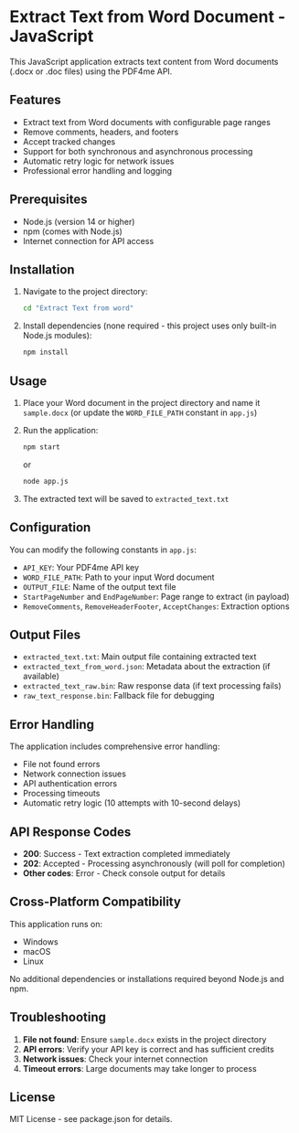 # Extract Text from Word Document - JavaScript

This JavaScript application extracts text content from Word documents (.docx or .doc files) using the PDF4me API.

## Features

- Extract text from Word documents with configurable page ranges
- Remove comments, headers, and footers
- Accept tracked changes
- Support for both synchronous and asynchronous processing
- Automatic retry logic for network issues
- Professional error handling and logging

## Prerequisites

- Node.js (version 14 or higher)
- npm (comes with Node.js)
- Internet connection for API access

## Installation

1. Navigate to the project directory:
   ```bash
   cd "Extract Text from word"
   ```

2. Install dependencies (none required - this project uses only built-in Node.js modules):
   ```bash
   npm install
   ```

## Usage

1. Place your Word document in the project directory and name it `sample.docx` (or update the `WORD_FILE_PATH` constant in `app.js`)

2. Run the application:
   ```bash
   npm start
   ```
   or
   ```bash
   node app.js
   ```

3. The extracted text will be saved to `extracted_text.txt`

## Configuration

You can modify the following constants in `app.js`:

- `API_KEY`: Your PDF4me API key
- `WORD_FILE_PATH`: Path to your input Word document
- `OUTPUT_FILE`: Name of the output text file
- `StartPageNumber` and `EndPageNumber`: Page range to extract (in payload)
- `RemoveComments`, `RemoveHeaderFooter`, `AcceptChanges`: Extraction options

## Output Files

- `extracted_text.txt`: Main output file containing extracted text
- `extracted_text_from_word.json`: Metadata about the extraction (if available)
- `extracted_text_raw.bin`: Raw response data (if text processing fails)
- `raw_text_response.bin`: Fallback file for debugging

## Error Handling

The application includes comprehensive error handling:
- File not found errors
- Network connection issues
- API authentication errors
- Processing timeouts
- Automatic retry logic (10 attempts with 10-second delays)

## API Response Codes

- **200**: Success - Text extraction completed immediately
- **202**: Accepted - Processing asynchronously (will poll for completion)
- **Other codes**: Error - Check console output for details

## Cross-Platform Compatibility

This application runs on:
- Windows
- macOS
- Linux

No additional dependencies or installations required beyond Node.js and npm.

## Troubleshooting

1. **File not found**: Ensure `sample.docx` exists in the project directory
2. **API errors**: Verify your API key is correct and has sufficient credits
3. **Network issues**: Check your internet connection
4. **Timeout errors**: Large documents may take longer to process

## License

MIT License - see package.json for details. 